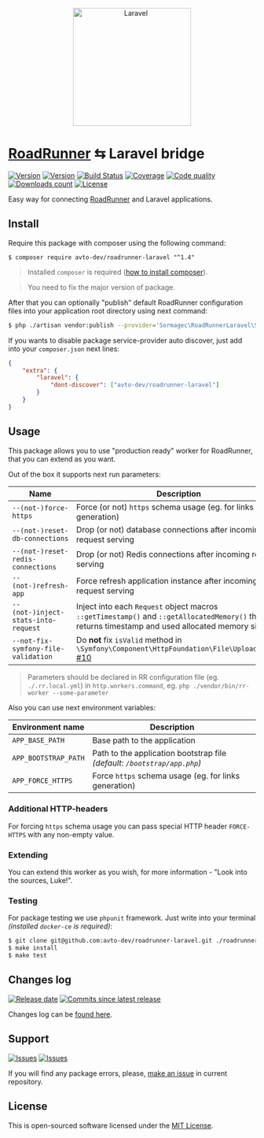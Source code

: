 <p align="center">
  <img src="https://laravel.com/assets/img/components/logo-laravel.svg" alt="Laravel" width="240" />
</p>

# [RoadRunner][roadrunner] ⇆ Laravel bridge

[![Version][badge_packagist_version]][link_packagist]
[![Version][badge_php_version]][link_packagist]
[![Build Status][badge_build_status]][link_build_status]
[![Coverage][badge_coverage]][link_coverage]
[![Code quality][badge_code_quality]][link_code_quality]
[![Downloads count][badge_downloads_count]][link_packagist]
[![License][badge_license]][link_license]

Easy way for connecting [RoadRunner][roadrunner] and Laravel applications.

## Install

Require this package with composer using the following command:

```shell
$ composer require avto-dev/roadrunner-laravel "^1.4"
```

> Installed `composer` is required ([how to install composer][getcomposer]).

> You need to fix the major version of package.

After that you can optionally "publish" default RoadRunner configuration files into your application root directory using next command:

```bash
$ php ./artisan vendor:publish --provider='Sormagec\RoadRunnerLaravel\ServiceProvider' --tag=rr-config
```

If you wants to disable package service-provider auto discover, just add into your `composer.json` next lines:

```json
{
    "extra": {
        "laravel": {
            "dont-discover": ["avto-dev/roadrunner-laravel"]
        }
    }
}
```

## Usage

This package allows you to use "production ready" worker for RoadRunner, that you can extend as you want.

Out of the box it supports next run parameters:

| Name                                | Description                                                                                                                                    |
| ----------------------------------- | ---------------------------------------------------------------------------------------------------------------------------------------------- |
| `--(not-)force-https`               | Force (or not) `https` schema usage (eg. for links generation)                                                                                 |
| `--(not-)reset-db-connections`      | Drop (or not) database connections after incoming request serving                                                                              |
| `--(not-)reset-redis-connections`   | Drop (or not) Redis connections after incoming request serving                                                                                 |
| `--(not-)refresh-app`               | Force refresh application instance after incoming request serving                                                                              |
| `--(not-)inject-stats-into-request` | Inject into each `Request` object macros `::getTimestamp()` and `::getAllocatedMemory()` that returns timestamp and used allocated memory size |
| `--not-fix-symfony-file-validation` | Do **not** fix `isValid` method in `\Symfony\Component\HttpFoundation\File\UploadedFile` [#10]                                                 |

> Parameters should be declared in RR configuration file (eg. `./.rr.local.yml`) in `http.workers.command`, eg. `php ./vendor/bin/rr-worker --some-parameter`

Also you can use next environment variables:

| Environment name     | Description                                                              |
| -------------------- | ------------------------------------------------------------------------ |
| `APP_BASE_PATH`      | Base path to the application                                             |
| `APP_BOOTSTRAP_PATH` | Path to the application bootstrap file _(default: `/bootstrap/app.php`)_ |
| `APP_FORCE_HTTPS`    | Force `https` schema usage (eg. for links generation)                    |

### Additional HTTP-headers

For forcing `https` schema usage you can pass special HTTP header `FORCE-HTTPS` with any non-empty value.

### Extending

You can extend this worker as you wish, for more information - "Look into the sources, Luke!".

### Testing

For package testing we use `phpunit` framework. Just write into your terminal _(installed `docker-ce` is required)_:

```bash
$ git clone git@github.com:avto-dev/roadrunner-laravel.git ./roadrunner-laravel && cd $_
$ make install
$ make test
```

## Changes log

[![Release date][badge_release_date]][link_releases]
[![Commits since latest release][badge_commits_since_release]][link_commits]

Changes log can be [found here][link_changes_log].

## Support

[![Issues][badge_issues]][link_issues]
[![Issues][badge_pulls]][link_pulls]

If you will find any package errors, please, [make an issue][link_create_issue] in current repository.

## License

This is open-sourced software licensed under the [MIT License][link_license].

[badge_packagist_version]: https://img.shields.io/packagist/v/avto-dev/roadrunner-laravel.svg?maxAge=180
[badge_php_version]: https://img.shields.io/packagist/php-v/avto-dev/roadrunner-laravel.svg?longCache=true
[badge_build_status]: https://travis-ci.org/avto-dev/roadrunner-laravel.svg?branch=master
[badge_code_quality]: https://img.shields.io/scrutinizer/g/avto-dev/roadrunner-laravel.svg?maxAge=180
[badge_coverage]: https://img.shields.io/codecov/c/github/avto-dev/roadrunner-laravel/master.svg?maxAge=60
[badge_downloads_count]: https://img.shields.io/packagist/dt/avto-dev/roadrunner-laravel.svg?maxAge=180
[badge_license]: https://img.shields.io/packagist/l/avto-dev/roadrunner-laravel.svg?longCache=true
[badge_release_date]: https://img.shields.io/github/release-date/avto-dev/roadrunner-laravel.svg?style=flat-square&maxAge=180
[badge_commits_since_release]: https://img.shields.io/github/commits-since/avto-dev/roadrunner-laravel/latest.svg?style=flat-square&maxAge=180
[badge_issues]: https://img.shields.io/github/issues/avto-dev/roadrunner-laravel.svg?style=flat-square&maxAge=180
[badge_pulls]: https://img.shields.io/github/issues-pr/avto-dev/roadrunner-laravel.svg?style=flat-square&maxAge=180
[link_releases]: https://github.com/avto-dev/roadrunner-laravel/releases
[link_packagist]: https://packagist.org/packages/avto-dev/roadrunner-laravel
[link_build_status]: https://travis-ci.org/avto-dev/roadrunner-laravel
[link_coverage]: https://codecov.io/gh/avto-dev/roadrunner-laravel/
[link_changes_log]: https://github.com/avto-dev/roadrunner-laravel/blob/master/CHANGELOG.md
[link_code_quality]: https://scrutinizer-ci.com/g/avto-dev/roadrunner-laravel/
[link_issues]: https://github.com/avto-dev/roadrunner-laravel/issues
[link_create_issue]: https://github.com/avto-dev/roadrunner-laravel/issues/new/choose
[link_commits]: https://github.com/avto-dev/roadrunner-laravel/commits
[link_pulls]: https://github.com/avto-dev/roadrunner-laravel/pulls
[link_license]: https://github.com/avto-dev/roadrunner-laravel/blob/master/LICENSE
[getcomposer]: https://getcomposer.org/download/
[roadrunner]: https://github.com/spiral/roadrunner
[#10]: https://github.com/avto-dev/roadrunner-laravel/issues/10
